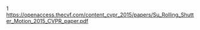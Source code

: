 1 https://openaccess.thecvf.com/content_cvpr_2015/papers/Su_Rolling_Shutter_Motion_2015_CVPR_paper.pdf
